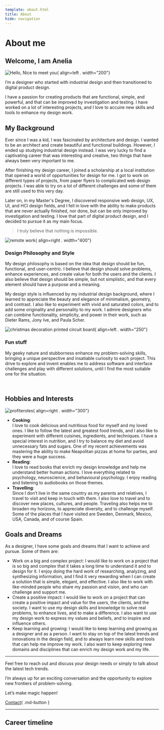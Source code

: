 ```yaml
---
template: about.html
title: About
hide: navigation
---
```


# About me

## Welcome, I am **Anelia**

![Hello, Nice to meet you](img/hello-anelia.webp){ align=left . width="200"}

I’m a designer who started with industrial design and then transitioned to digital product design. 

I have a passion for creating products that are functional, simple, and powerful, and that can be improved by investigation and testing. I have worked on a lot of interesting projects, and I love to accuire new skills and tools to enhance my design work.

<p class="newLine"></p>

## My Background

Ever since I was a kid, I was fascinated by architecture and design. I wanted to be an architect and create beautiful and functional buildings. However, I ended up studying industrial design instead. I was very lucky to find a captivating career that was interesting and creative, two things that have always been very important to me.

After finishing my design career, I joined a scholarship at a local institution that opened a world of opportunities for design for me. I got to work on different types of projects, from paper flyers to complicated web design projects. I was able to try on a lot of different challenges and some of them are still used to this very day.

Later on, in my Master's Degree, I discovered responsive web design, UX, UI, and HCI design fields, and I fell in love with the ability to make products that are never actually finished, nor done, but can be only improved by investigation and testing. I love that part of digital product design, and I decided to pursue it as my main focus.

> I truly believe that nothing is impossible.

![remote work](img/remote-working-from-kitchen.webp){ align=right . width="400"}

### Design Philosophy and Style

My design philosophy is based on the idea that design should be fun, functional, and user-centric. I believe that design should solve problems, enhance experiences, and create value for both the users and the clients. I also believe that design should be simple, but not simplistic, and that every element should have a purpose and a meaning.

My design style is influenced by my industrial design background, where I learned to appreciate the beauty and elegance of minimalism, geometry, and contrast. I also like to experiment with vivid and saturated colors, and to add some originality and personality to my work. I admire designers who can combine functionality, simplicity, and power in their work, such as Dieter Rams, Jony Ive, and Paula Scher.

<p class="newLine"></p>

![christmas decoration printed circuit board](img/christmas-pcb.webp){ align=left . width="250"}

### Fun stuff

My geeky nature and stubborness enhance my problem-solving skills, bringing a unique perspective and insatiable curiosity to each project. This drive to explore and invent enables me to address software and interface challenges and play with different solutions, until  I find the most suitable one for the situation.

<br/>
<p class="newLine"></p>

## Hobbies and Interests

![profiteroles](img/profiteroles.webp){ align=right . width="300"}

- **Cooking**: <br/>
    I love to cook delicious and nutritious food for myself and my loved ones. I like to follow the latest and greatest food trends, and I also like to experiment with different cuisines, ingredients, and techniques. I have a special interest in nutrition, and I try to balance my diet and avoid unnecessary fats and sugars. One of my recent achievements was mastering the ability to make Neapolitan pizzas at home for parties, and they were a huge success.
- **Reading**: <br/>
     I love to read books that enrich my design knowledge and help me understand better human actions. I love everything related to psychology, neuroscience, and behavioural psychology. I enjoy reading and listening to audiobooks on those themes.
- **Travelling**: <br/>
    Since I don’t live in the same country as my parents and relatives, I travel to visit and keep in touch with them. I also love to travel and to discover new places, cultures, and people. Traveling also helps me to broaden my horizons, to appreciate diversity, and to challenge myself. Some of the places that I have visited are Sweden, Denmark, Mexico, USA, Canada, and of course Spain.

## Goals and Dreams
As a designer, I have some goals and dreams that I want to achieve and pursue. Some of them are:

- Work on a big and complex project: I would like to work on a project that is so big and complex that it takes a long time to understand it and to design for it. I enjoy doing the hard work of researching, analyzing, and synthesizing information, and I find it very rewarding when I can create a solution that is simple, elegant, and effective. I also like to work with like-minded people who share my passion and vision, and who can challenge and support me.
- Create a positive impact: I would like to work on a project that can create a positive impact and value for the users, the clients, and the society. I want to use my design skills and knowledge to solve real problems, to enhance lives, and to make a difference. I also want to use my design work to express my values and beliefs, and to inspire and influence others.
- Keep learning and growing: I would like to keep learning and growing as a designer and as a person. I want to stay on top of the latest trends and innovations in the design field, and to always learn new skills and tools that can help me improve my work. I also want to keep exploring new domains and disciplines that can enrich my design work and my life.

--- 

Feel free to reach out and discuss your design needs or simply to talk about the latest tech trends.

I’m always up for an exciting conversation and the opportunity to explore new frontiers of problem-solving.

Let’s make magic happen! 

[Contact](mailto:anelia.em.stoyanova@gmail.com){ .md-button }

--- 

## Career timeline